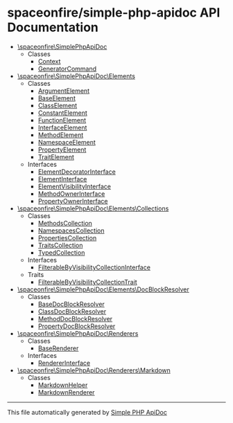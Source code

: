 # spaceonfire/simple-php-apidoc API Documentation

- [\spaceonfire\SimplePhpApiDoc](./spaceonfire/SimplePhpApiDoc)
    - Classes
        - [Context](./spaceonfire/SimplePhpApiDoc/Context.md)
        - [GeneratorCommand](./spaceonfire/SimplePhpApiDoc/GeneratorCommand.md)
- [\spaceonfire\SimplePhpApiDoc\Elements](./spaceonfire/SimplePhpApiDoc/Elements)
    - Classes
        - [ArgumentElement](./spaceonfire/SimplePhpApiDoc/Elements/ArgumentElement.md)
        - [BaseElement](./spaceonfire/SimplePhpApiDoc/Elements/BaseElement.md)
        - [ClassElement](./spaceonfire/SimplePhpApiDoc/Elements/ClassElement.md)
        - [ConstantElement](./spaceonfire/SimplePhpApiDoc/Elements/ConstantElement.md)
        - [FunctionElement](./spaceonfire/SimplePhpApiDoc/Elements/FunctionElement.md)
        - [InterfaceElement](./spaceonfire/SimplePhpApiDoc/Elements/InterfaceElement.md)
        - [MethodElement](./spaceonfire/SimplePhpApiDoc/Elements/MethodElement.md)
        - [NamespaceElement](./spaceonfire/SimplePhpApiDoc/Elements/NamespaceElement.md)
        - [PropertyElement](./spaceonfire/SimplePhpApiDoc/Elements/PropertyElement.md)
        - [TraitElement](./spaceonfire/SimplePhpApiDoc/Elements/TraitElement.md)
    - Interfaces
        - [ElementDecoratorInterface](./spaceonfire/SimplePhpApiDoc/Elements/ElementDecoratorInterface.md)
        - [ElementInterface](./spaceonfire/SimplePhpApiDoc/Elements/ElementInterface.md)
        - [ElementVisibilityInterface](./spaceonfire/SimplePhpApiDoc/Elements/ElementVisibilityInterface.md)
        - [MethodOwnerInterface](./spaceonfire/SimplePhpApiDoc/Elements/MethodOwnerInterface.md)
        - [PropertyOwnerInterface](./spaceonfire/SimplePhpApiDoc/Elements/PropertyOwnerInterface.md)
- [\spaceonfire\SimplePhpApiDoc\Elements\Collections](./spaceonfire/SimplePhpApiDoc/Elements/Collections)
    - Classes
        - [MethodsCollection](./spaceonfire/SimplePhpApiDoc/Elements/Collections/MethodsCollection.md)
        - [NamespacesCollection](./spaceonfire/SimplePhpApiDoc/Elements/Collections/NamespacesCollection.md)
        - [PropertiesCollection](./spaceonfire/SimplePhpApiDoc/Elements/Collections/PropertiesCollection.md)
        - [TraitsCollection](./spaceonfire/SimplePhpApiDoc/Elements/Collections/TraitsCollection.md)
        - [TypedCollection](./spaceonfire/SimplePhpApiDoc/Elements/Collections/TypedCollection.md)
    - Interfaces
        - [FilterableByVisibilityCollectionInterface](./spaceonfire/SimplePhpApiDoc/Elements/Collections/FilterableByVisibilityCollectionInterface.md)
    - Traits
        - [FilterableByVisibilityCollectionTrait](./spaceonfire/SimplePhpApiDoc/Elements/Collections/FilterableByVisibilityCollectionTrait.md)
- [\spaceonfire\SimplePhpApiDoc\Elements\DocBlockResolver](./spaceonfire/SimplePhpApiDoc/Elements/DocBlockResolver)
    - Classes
        - [BaseDocBlockResolver](./spaceonfire/SimplePhpApiDoc/Elements/DocBlockResolver/BaseDocBlockResolver.md)
        - [ClassDocBlockResolver](./spaceonfire/SimplePhpApiDoc/Elements/DocBlockResolver/ClassDocBlockResolver.md)
        - [MethodDocBlockResolver](./spaceonfire/SimplePhpApiDoc/Elements/DocBlockResolver/MethodDocBlockResolver.md)
        - [PropertyDocBlockResolver](./spaceonfire/SimplePhpApiDoc/Elements/DocBlockResolver/PropertyDocBlockResolver.md)
- [\spaceonfire\SimplePhpApiDoc\Renderers](./spaceonfire/SimplePhpApiDoc/Renderers)
    - Classes
        - [BaseRenderer](./spaceonfire/SimplePhpApiDoc/Renderers/BaseRenderer.md)
    - Interfaces
        - [RendererInterface](./spaceonfire/SimplePhpApiDoc/Renderers/RendererInterface.md)
- [\spaceonfire\SimplePhpApiDoc\Renderers\Markdown](./spaceonfire/SimplePhpApiDoc/Renderers/Markdown)
    - Classes
        - [MarkdownHelper](./spaceonfire/SimplePhpApiDoc/Renderers/Markdown/MarkdownHelper.md)
        - [MarkdownRenderer](./spaceonfire/SimplePhpApiDoc/Renderers/Markdown/MarkdownRenderer.md)

---

This file automatically generated by [Simple PHP ApiDoc](https://github.com/spaceonfire/simple-php-apidoc)